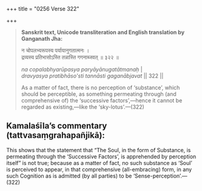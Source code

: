 +++
title = "0256 Verse 322"

+++
> **Sanskrit text, Unicode transliteration and English translation by Ganganath Jha:** 
>
> न चोपलभ्यरूपस्य पर्यायानुगतात्मनः ।  
> द्रव्यस्य प्रतिभासोऽस्ति तन्नास्ति गगनाब्जवत् ॥ ३२२ ॥ 
>
> *na copalabhyarūpasya paryāyānugatātmanaḥ* \|  
> *dravyasya pratibhāso'sti tannāsti gaganābjavat* \|\| 322 \|\| 
>
> As a matter of fact, there is no perception of ‘substance’, which should be perceptible, as something permeating through (and comprehensive of) the ‘successive factors’,—hence it cannot be regarded as existing,—like the ‘sky-lotus’.—(322)



## Kamalaśīla’s commentary (tattvasaṃgrahapañjikā):

This shows that the statement that “The Soul, in the form of Substance, is permeating through the ‘Successive Factors’, is apprehended by perception itself” is not true; because as a matter of fact, no such substance as ‘Soul’ is perceived to appear, in that comprehensive (all-embracing) form, in any such Cognition as is admitted (by all parties) to be ‘Sense-perception’.—(322)


